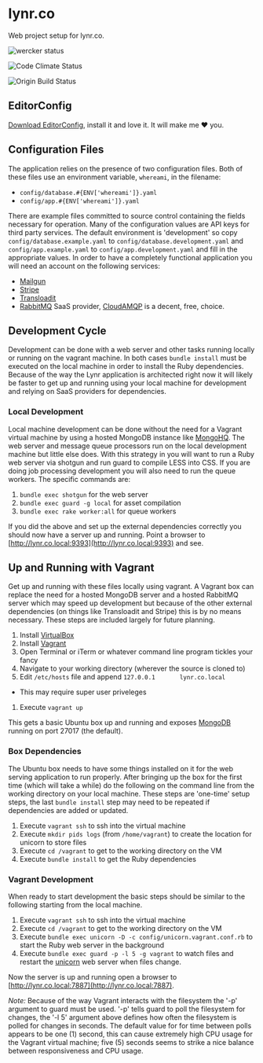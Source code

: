 # lynr.co

Web project setup for lynr.co.

![wercker status](https://app.wercker.com/status/1c82d289e988a71e4ebcc5a1bdb3525a/m "wercker status")

![Code Climate Status](https://d3s6mut3hikguw.cloudfront.net/repos/512bed31f3ea007f57067646/badges/fd545693f44365c7620f/gpa.png)

![Origin Build Status](https://magnum.travis-ci.com/lynrco/lynr.co.png?token=oxLp1vGhsNdKTFeLPEqN)

## EditorConfig

[Download EditorConfig](http://editorconfig.org/#download), install it and love
it. It will make me ❤ you.

## Configuration Files

The application relies on the presence of two configuration files. Both of these
files use an environment variable, `whereami`, in the filename:

* `config/database.#{ENV['whereami']}.yaml`
* `config/app.#{ENV['whereami']}.yaml`

There are example files committed to source control containing the fields necessary
for operation. Many of the configuration values are API keys for third party services.
The default environment is 'development' so copy `config/database.example.yaml` to 
`config/database.development.yaml` and `config/app.example.yaml` to
`config/app.development.yaml` and fill in the appropriate values.
In order to have a completely functional application you will need an account on
the following services:

* [Mailgun](http://www.mailgun.com)
* [Stripe](http://www.stripe.com)
* [Transloadit](http://www.transloadit.com)
* [RabbitMQ][rabbitmq] SaaS provider, [CloudAMQP](http://www.cloudamqp.com) is a
  decent, free, choice.

## Development Cycle

Development can be done with a web server and other tasks running locally or
running on the vagrant machine. In both cases `bundle install` must be executed
on the local machine in order to install the Ruby dependencies. Because of the
way the Lynr application is architected right now it will likely be faster to
get up and running using your local machine for development and relying on
SaaS providers for dependencies.

### Local Development

Local machine development can be done without the need for a Vagrant virtual
machine by using a hosted MongoDB instance like [MongoHQ][mongohq]. The web
server and message queue processors run on the local development machine but
little else does. With this strategy in you will want to run a Ruby web server
via shotgun and run guard to compile LESS into CSS. If you are doing job
processing development you will also need to run the queue workers. The specific
commands are:

1. `bundle exec shotgun` for the web server
1. `bundle exec guard -g local` for asset compilation
1. `bundle exec rake worker:all` for queue workers

If you did the above and set up the external dependencies correctly
you should now have a server up and running. Point a browser to
[http://lynr.co.local:9393](http://lynr.co.local:9393) and see.

## Up and Running with Vagrant

Get up and running with these files locally using vagrant. A Vagrant box can
replace the need for a hosted MongoDB server and a hosted RabbitMQ server
which may speed up development but because of the other external dependencies
(on things like Transloadit and Stripe) this is by no means necessary. These
steps are included largely for future planning.

1. Install [VirtualBox][vb]
1. Install [Vagrant][vagrant]
1. Open Terminal or iTerm or whatever command line program tickles your fancy
1. Navigate to your working directory (wherever the source is cloned to)
1. Edit `/etc/hosts` file and append `127.0.0.1       lynr.co.local`
  * This may require super user priveleges
1. Execute `vagrant up`

This gets a basic Ubuntu box up and running and exposes [MongoDB][mongodb] running
on port 27017 (the default).

### Box Dependencies

The Ubuntu box needs to have some things installed on it for the web serving
application to run properly. After bringing up the box for the first time
(which will take a while) do the following on the command line from the working
directory on your local machine. These steps are 'one-time' setup steps, the
last `bundle install` step may need to be repeated if dependencies are added
or updated.

1. Execute `vagrant ssh` to ssh into the virtual machine
1. Execute `mkdir pids logs` (from `/home/vagrant`) to create the location for
   unicorn to store files
1. Execute `cd /vagrant` to get to the working directory on the VM
1. Execute `bundle install` to get the Ruby dependencies

### Vagrant Development

When ready to start development the basic steps should be similar to the following
starting from the local machine.

1. Execute `vagrant ssh` to ssh into the virtual machine
1. Execute `cd /vagrant` to get to the working directory on the VM
1. Execute `bundle exec unicorn -D -c config/unicorn.vagrant.conf.rb` to start
   the Ruby web server in the background
1. Execute `bundle exec guard -p -l 5 -g vagrant` to watch files and restart
   the [unicorn][unicorn] web server when files change.

Now the server is up and running open a browser to
[http://lynr.co.local:7887](http://lynr.co.local:7887).

*Note:* Because of the way Vagrant interacts with the filesystem the '-p'
argument to guard must be used. '-p' tells guard to poll the filesystem for
changes, the '-l 5' argument above defines how often the filesystem is polled
for changes in seconds. The default value for for time between polls appears
to be one (1) second, this can cause extremely high CPU usage for the Vagrant
virtual machine; five (5) seconds seems to strike a nice balance between
responsiveness and CPU usage.


[vagrant]: http://downloads.vagrantup.com
[vb]: https://www.virtualbox.org/wiki/Downloads
[puppet]: http://www.puppetlabs.com
[unicorn]: http://unicorn.bogomips.org
[mongodb]: http://www.mongodb.org
[rabbitmq]: http://www.rabbitmq.com
[mongohq]: https://www.mongohq.com
